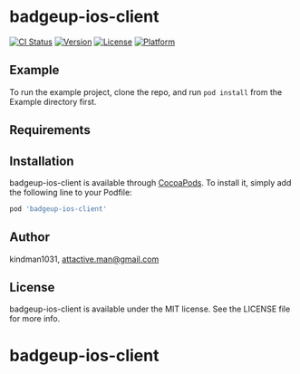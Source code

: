 # badgeup-ios-client

[![CI Status](http://img.shields.io/travis/kindman1031/badgeup-ios-client.svg?style=flat)](https://travis-ci.org/kindman1031/badgeup-ios-client)
[![Version](https://img.shields.io/cocoapods/v/badgeup-ios-client.svg?style=flat)](http://cocoapods.org/pods/badgeup-ios-client)
[![License](https://img.shields.io/cocoapods/l/badgeup-ios-client.svg?style=flat)](http://cocoapods.org/pods/badgeup-ios-client)
[![Platform](https://img.shields.io/cocoapods/p/badgeup-ios-client.svg?style=flat)](http://cocoapods.org/pods/badgeup-ios-client)

## Example

To run the example project, clone the repo, and run `pod install` from the Example directory first.

## Requirements

## Installation

badgeup-ios-client is available through [CocoaPods](http://cocoapods.org). To install
it, simply add the following line to your Podfile:

```ruby
pod 'badgeup-ios-client'
```

## Author

kindman1031, attactive.man@gmail.com

## License

badgeup-ios-client is available under the MIT license. See the LICENSE file for more info.
# badgeup-ios-client
